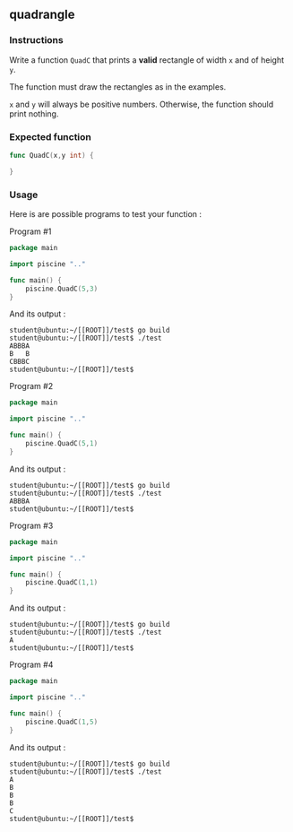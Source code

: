 ## quadrangle

### Instructions

Write a function `QuadC` that prints a **valid** rectangle of width `x` and of height `y`.

The function must draw the rectangles as in the examples.

`x` and `y` will always be positive numbers. Otherwise, the function should print nothing.

### Expected function

```go
func QuadC(x,y int) {

}
```

### Usage

Here is are possible programs to test your function :

Program #1

```go
package main

import piscine ".."

func main() {
	piscine.QuadC(5,3)
}
```

And its output :

```console
student@ubuntu:~/[[ROOT]]/test$ go build
student@ubuntu:~/[[ROOT]]/test$ ./test
ABBBA
B   B
CBBBC
student@ubuntu:~/[[ROOT]]/test$
```

Program #2

```go
package main

import piscine ".."

func main() {
	piscine.QuadC(5,1)
}
```

And its output :

```console
student@ubuntu:~/[[ROOT]]/test$ go build
student@ubuntu:~/[[ROOT]]/test$ ./test
ABBBA
student@ubuntu:~/[[ROOT]]/test$
```

Program #3

```go
package main

import piscine ".."

func main() {
	piscine.QuadC(1,1)
}
```

And its output :

```console
student@ubuntu:~/[[ROOT]]/test$ go build
student@ubuntu:~/[[ROOT]]/test$ ./test
A
student@ubuntu:~/[[ROOT]]/test$
```

Program #4

```go
package main

import piscine ".."

func main() {
	piscine.QuadC(1,5)
}
```

And its output :

```console
student@ubuntu:~/[[ROOT]]/test$ go build
student@ubuntu:~/[[ROOT]]/test$ ./test
A
B
B
B
C
student@ubuntu:~/[[ROOT]]/test$
```
